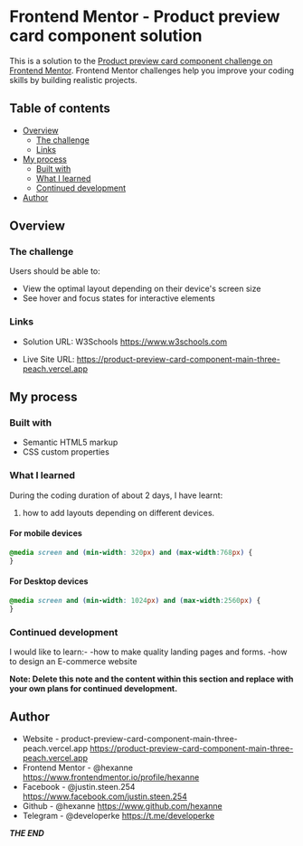 # Frontend Mentor - Product preview card component solution

This is a solution to the [Product preview card component challenge on Frontend Mentor](https://www.frontendmentor.io/challenges/product-preview-card-component-GO7UmttRfa). Frontend Mentor challenges help you improve your coding skills by building realistic projects. 

## Table of contents

- [Overview](#overview)
  - [The challenge](#the-challenge)
  - [Links](#links)
- [My process](#my-process)
  - [Built with](#built-with)
  - [What I learned](#what-i-learned)
  - [Continued development](#continued-development)
- [Author](#author)

## Overview

### The challenge

Users should be able to:

- View the optimal layout depending on their device's screen size
- See hover and focus states for interactive elements

### Links

- Solution URL: W3Schools https://www.w3schools.com

- Live Site URL: https://product-preview-card-component-main-three-peach.vercel.app

## My process

### Built with

- Semantic HTML5 markup
- CSS custom properties

### What I learned

During the coding duration of about 2 days, I have learnt:
  1. how to add layouts depending on different devices.
  #### For mobile devices
```css
@media screen and (min-width: 320px) and (max-width:768px) {
}
```
  #### For Desktop devices
```css
@media screen and (min-width: 1024px) and (max-width:2560px) {
}
```

### Continued development

I would like to learn:- 
   -how to make quality landing pages and forms.
   -how to design an E-commerce website


**Note: Delete this note and the content within this section and replace with your own plans for continued development.**

## Author

- Website - product-preview-card-component-main-three-peach.vercel.app https://product-preview-card-component-main-three-peach.vercel.app
- Frontend Mentor - @hexanne https://www.frontendmentor.io/profile/hexanne
- Facebook - @justin.steen.254 https://www.facebook.com/justin.steen.254
- Github - @hexanne https://www.github.com/hexanne
- Telegram - @developerke https://t.me/developerke


*****THE END*****